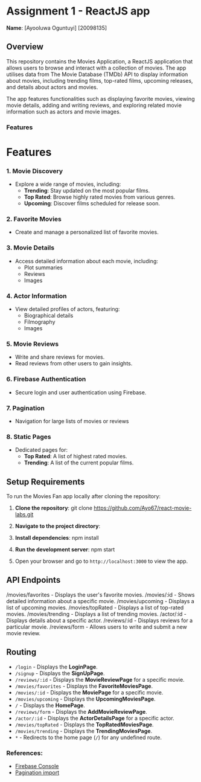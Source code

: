 # Assignment 1 - ReactJS app

**Name**: [Ayooluwa Oguntuyi] [20098135]

## Overview

This repository contains the Movies Application, a ReactJS application that allows users to browse and interact with a collection of movies. The app utilises data from The Movie Database (TMDb) API to display information about movies, including trending films, top-rated films, upcoming releases, and details about actors and movies.

The app features functionalities such as displaying favorite movies, viewing movie details, adding and writing reviews, and exploring related movie information such as actors and movie images.

### Features

# Features

### 1. Movie Discovery
- Explore a wide range of movies, including:
  - **Trending**: Stay updated on the most popular films.
  - **Top Rated**: Browse highly rated movies from various genres.
  - **Upcoming**: Discover films scheduled for release soon.

### 2. Favorite Movies
- Create and manage a personalized list of favorite movies.

### 3. Movie Details
- Access detailed information about each movie, including:
  - Plot summaries
  - Reviews
  - Images

### 4. Actor Information
- View detailed profiles of actors, featuring:
  - Biographical details
  - Filmography
  - Images

### 5. Movie Reviews
- Write and share reviews for movies.
- Read reviews from other users to gain insights.

### 6. Firebase Authentication
- Secure login and user authentication using Firebase.

### 7. Pagination
- Navigation for large lists of movies or reviews

### 8. Static Pages
- Dedicated pages for:
  - **Top Rated**: A list of highest rated movies.
  - **Trending**: A list of the current popular films.


## Setup Requirements

To run the Movies Fan app locally after cloning the repository:

1. **Clone the repository**:
git clone https://github.com/Ayo67/react-movie-labs.git


2. **Navigate to the project directory**:

3. **Install dependencies**:
npm install


4. **Run the development server**:
npm start

5. Open your browser and go to `http://localhost:3000` to view the app.

## API Endpoints

/movies/favorites - Displays the user's favorite movies.
/movies/:id - Shows detailed information about a specific movie.
/movies/upcoming - Displays a list of upcoming movies.
/movies/topRated - Displays a list of top-rated movies.
/movies/trending - Displays a list of trending movies.
/actor/:id - Displays details about a specific actor.
/reviews/:id - Displays reviews for a particular movie.
/reviews/form - Allows users to write and submit a new movie review.

## Routing  

- `/login` - Displays the **LoginPage**.  
- `/signup` - Displays the **SignUpPage**.  
- `/reviews/:id` - Displays the **MovieReviewPage** for a specific movie.  
- `/movies/favorites` - Displays the **FavoriteMoviesPage**.  
- `/movies/:id` - Displays the **MoviePage** for a specific movie.  
- `/movies/upcoming` - Displays the **UpcomingMoviesPage**.  
- `/` - Displays the **HomePage**.  
- `/reviews/form` - Displays the **AddMovieReviewPage**.  
- `/actor/:id` - Displays the **ActorDetailsPage** for a specific actor.  
- `/movies/topRated` - Displays the **TopRatedMoviesPage**.  
- `/movies/trending` - Displays the **TrendingMoviesPage**.  
- `*` - Redirects to the home page (`/`) for any undefined route.  


### References:
- [Firebase Console](https://firebase.google.com/)
- [Pagination import](https://mui.com/material-ui/react-pagination/)

